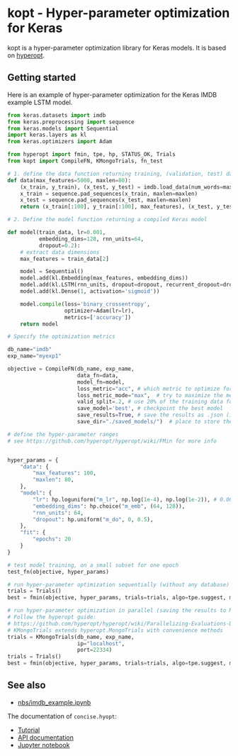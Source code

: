 # kopt - Hyper-parameter optimization for Keras

kopt is a hyper-parameter optimization library for Keras models. It is based on [hyperopt](https://github.com/hyperopt/hyperopt).

## Getting started

Here is an example of hyper-parameter optimization for the Keras IMDB
example LSTM model.

```python
from keras.datasets import imdb
from keras.preprocessing import sequence
from keras.models import Sequential
import keras.layers as kl
from keras.optimizers import Adam

from hyperopt import fmin, tpe, hp, STATUS_OK, Trials
from kopt import CompileFN, KMongoTrials, fn_test

# 1. define the data function returning training, (validation, test) data
def data(max_features=5000, maxlen=80):
    (x_train, y_train), (x_test, y_test) = imdb.load_data(num_words=max_features)
    x_train = sequence.pad_sequences(x_train, maxlen=maxlen)
    x_test = sequence.pad_sequences(x_test, maxlen=maxlen)
    return (x_train[:100], y_train[:100], max_features), (x_test, y_test)

# 2. Define the model function returning a compiled Keras model

def model(train_data, lr=0.001,
          embedding_dims=128, rnn_units=64,
          dropout=0.2):
	# extract data dimensions
    max_features = train_data[2]

    model = Sequential()
    model.add(kl.Embedding(max_features, embedding_dims))
    model.add(kl.LSTM(rnn_units, dropout=dropout, recurrent_dropout=dropout))
    model.add(kl.Dense(1, activation='sigmoid'))

    model.compile(loss='binary_crossentropy',
                  optimizer=Adam(lr=lr),
                  metrics=['accuracy'])
    return model

# Specify the optimization metrics

db_name="imdb"
exp_name="myexp1"

objective = CompileFN(db_name, exp_name,
                      data_fn=data,
                      model_fn=model,
                      loss_metric="acc", # which metric to optimize for
                      loss_metric_mode="max",  # try to maximize the metric
                      valid_split=.2, # use 20% of the training data for the validation set
                      save_model='best', # checkpoint the best model
                      save_results=True, # save the results as .json (in addition to mongoDB)
                      save_dir="./saved_models/")  # place to store the models

# define the hyper-parameter ranges
# see https://github.com/hyperopt/hyperopt/wiki/FMin for more info


hyper_params = {
	"data": {
	    "max_features": 100,
		"maxlen": 80,
	},
	"model": {
     	"lr": hp.loguniform("m_lr", np.log(1e-4), np.log(1e-2)), # 0.0001 - 0.01
	    "embedding_dims": hp.choice("m_emb", (64, 128)),
	    "rnn_units": 64,
		"dropout": hp.uniform("m_do", 0, 0.5),
	},
	"fit": {
	    "epochs": 20
	}
}

# test model training, on a small subset for one epoch
test_fn(objective, hyper_params)

# run hyper-parameter optimization sequentially (without any database)
trials = Trials()
best = fmin(objective, hyper_params, trials=trials, algo=tpe.suggest, max_evals=2)

# run hyper-parameter optimization in parallel (saving the results to MonogoDB)
# Follow the hyperopt guide:
# https://github.com/hyperopt/hyperopt/wiki/Parallelizing-Evaluations-During-Search-via-MongoDB
# KMongoTrials extends hyperopt.MongoTrials with convenience methods
trials = KMongoTrials(db_name, exp_name,
                      ip="localhost",
	                  port=22334)
trials = Trials()
best = fmin(objective, hyper_params, trials=trials, algo=tpe.suggest, max_evals=2)
```

## See also

- [nbs/imdb_example.ipynb](nbs/imdb_example.ipynb)

The documentation of `concise.hyopt`:

- [Tutorial](https://i12g-gagneurweb.in.tum.de/public/docs/concise/tutorials/hyper-parameter_optimization/)
- [API documentation](https://i12g-gagneurweb.in.tum.de/public/docs/concise/hyopt/)
- [Jupyter notebook](https://github.com/gagneurlab/concise/blob/master/nbs/hyper-parameter_optimization.ipynb)
